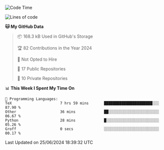 <!--START_SECTION:waka-->
![Code Time](http://img.shields.io/badge/Code%20Time-950%20hrs%207%20mins-blue)

![Lines of code](https://img.shields.io/badge/From%20Hello%20World%20I%27ve%20Written-212.4%20thousand%20lines%20of%20code-blue)

**🐱 My GitHub Data** 

> 📦 168.3 kB Used in GitHub's Storage 
 > 
> 🏆 82 Contributions in the Year 2024
 > 
> 🚫 Not Opted to Hire
 > 
> 📜 17 Public Repositories 
 > 
> 🔑 10 Private Repositories 
 > 
📊 **This Week I Spent My Time On** 

```text
💬 Programming Languages: 
TeX                      7 hrs 59 mins       ██████████████████████░░░   87.90 % 
Other                    36 mins             ██░░░░░░░░░░░░░░░░░░░░░░░   06.67 % 
Python                   28 mins             █░░░░░░░░░░░░░░░░░░░░░░░░   05.26 % 
Groff                    0 secs              ░░░░░░░░░░░░░░░░░░░░░░░░░   00.17 % 
```


 Last Updated on 25/06/2024 18:39:32 UTC
<!--END_SECTION:waka-->
